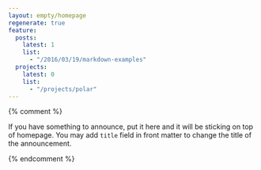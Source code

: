 ```yaml
---
layout: empty/homepage
regenerate: true
feature:
  posts:
    latest: 1
    list:
      - "/2016/03/19/markdown-examples"
  projects:
    latest: 0
    list:
      - "/projects/polar"
---
```


{% comment %}

If you have something to announce, put it here and it will be sticking on top of homepage. You may add `title` field in front matter to change the title of the announcement.


{% endcomment %}
